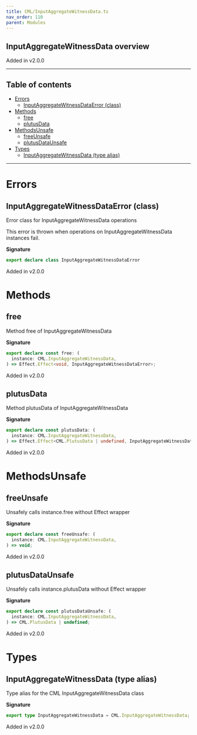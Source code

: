 ```yaml
---
title: CML/InputAggregateWitnessData.ts
nav_order: 110
parent: Modules
---
```


## InputAggregateWitnessData overview

Added in v2.0.0

---

<h2 class="text-delta">Table of contents</h2>

- [Errors](#errors)
  - [InputAggregateWitnessDataError (class)](#inputaggregatewitnessdataerror-class)
- [Methods](#methods)
  - [free](#free)
  - [plutusData](#plutusdata)
- [MethodsUnsafe](#methodsunsafe)
  - [freeUnsafe](#freeunsafe)
  - [plutusDataUnsafe](#plutusdataunsafe)
- [Types](#types)
  - [InputAggregateWitnessData (type alias)](#inputaggregatewitnessdata-type-alias)

---

# Errors

## InputAggregateWitnessDataError (class)

Error class for InputAggregateWitnessData operations

This error is thrown when operations on InputAggregateWitnessData instances fail.

**Signature**

```ts
export declare class InputAggregateWitnessDataError
```

Added in v2.0.0

# Methods

## free

Method free of InputAggregateWitnessData

**Signature**

```ts
export declare const free: (
  instance: CML.InputAggregateWitnessData,
) => Effect.Effect<void, InputAggregateWitnessDataError>;
```

Added in v2.0.0

## plutusData

Method plutusData of InputAggregateWitnessData

**Signature**

```ts
export declare const plutusData: (
  instance: CML.InputAggregateWitnessData,
) => Effect.Effect<CML.PlutusData | undefined, InputAggregateWitnessDataError>;
```

Added in v2.0.0

# MethodsUnsafe

## freeUnsafe

Unsafely calls instance.free without Effect wrapper

**Signature**

```ts
export declare const freeUnsafe: (
  instance: CML.InputAggregateWitnessData,
) => void;
```

Added in v2.0.0

## plutusDataUnsafe

Unsafely calls instance.plutusData without Effect wrapper

**Signature**

```ts
export declare const plutusDataUnsafe: (
  instance: CML.InputAggregateWitnessData,
) => CML.PlutusData | undefined;
```

Added in v2.0.0

# Types

## InputAggregateWitnessData (type alias)

Type alias for the CML InputAggregateWitnessData class

**Signature**

```ts
export type InputAggregateWitnessData = CML.InputAggregateWitnessData;
```

Added in v2.0.0
